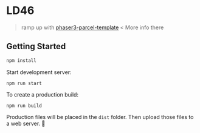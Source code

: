 # LD46 

> ramp up with [phaser3-parcel-template](https://github.com/ourcade/phaser3-parcel-template) < More info there

## Getting Started

```bash
npm install
```

Start development server:

```
npm run start
```

To create a production build:

```
npm run build
```

Production files will be placed in the `dist` folder. Then upload those files to a web server. 🎉

